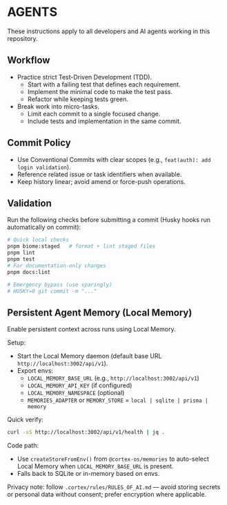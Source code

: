 # AGENTS

These instructions apply to all developers and AI agents working in this repository.

## Workflow

- Practice strict Test-Driven Development (TDD).
  - Start with a failing test that defines each requirement.
  - Implement the minimal code to make the test pass.
  - Refactor while keeping tests green.
- Break work into micro-tasks.
  - Limit each commit to a single focused change.
  - Include tests and implementation in the same commit.

## Commit Policy

- Use Conventional Commits with clear scopes (e.g., `feat(auth): add login validation`).
- Reference related issue or task identifiers when available.
- Keep history linear; avoid amend or force-push operations.

## Validation

Run the following checks before submitting a commit (Husky hooks run automatically on commit):

```bash
# Quick local checks
pnpm biome:staged   # format + lint staged files
pnpm lint
pnpm test
# For documentation-only changes
pnpm docs:lint

# Emergency bypass (use sparingly)
# HUSKY=0 git commit -m "..."
```

## Persistent Agent Memory (Local Memory)

Enable persistent context across runs using Local Memory.

Setup:

- Start the Local Memory daemon (default base URL `http://localhost:3002/api/v1`).
- Export envs:
  - `LOCAL_MEMORY_BASE_URL` (e.g., `http://localhost:3002/api/v1`)
  - `LOCAL_MEMORY_API_KEY` (if configured)
  - `LOCAL_MEMORY_NAMESPACE` (optional)
  - `MEMORIES_ADAPTER` or `MEMORY_STORE` = `local | sqlite | prisma | memory`

Quick verify:

```bash
curl -sS http://localhost:3002/api/v1/health | jq .
```

Code path:

- Use `createStoreFromEnv()` from `@cortex-os/memories` to auto-select Local Memory when `LOCAL_MEMORY_BASE_URL` is present.
- Falls back to SQLite or in-memory based on envs.

Privacy note: follow `.cortex/rules/RULES_OF_AI.md` — avoid storing secrets or personal data without consent; prefer encryption where applicable.
